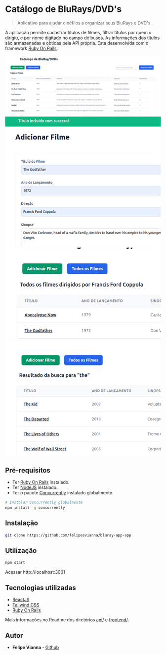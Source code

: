 # Catálogo de BluRays/DVD's

> Aplicativo para ajudar cinéfilos a organizar seus BluRays e DVD's.

A aplicação permite cadastrar títulos de filmes, filtrar títulos por quem o dirigiu, e por nome digitado no campo de busca.
As informações dos títulos são armazenadas e obtidas pela API própria. Esta desenvolvida com o framework [Ruby On Rails](https://rubyonrails.org/).

![Screenshot](docs/screen1.png)
![Screenshot](docs/screen2.png)
![Screenshot](docs/screen3.png)
![Screenshot](docs/screen4.png)

## Pré-requisitos

- Ter [Ruby On Rails](https://gorails.com/setup/ubuntu/20.04#ruby-rbenv) instalado.
- Ter [NodeJS](https://nodejs.org/en/) instalado.
- Ter o pacote [Concurrently](https://www.npmjs.com/package/concurrently) instalado globalmente.

```bash
# Instalar Concurrently globalmente
npm install -g concurrently

```

## Instalação

```bash
git clone https://github.com/felipesvianna/bluray-app-app

```

## Utilização

```bash
npm start
```

Acessar http://localhost:3001

## Tecnologias utilizadas

- [ReactJS](https://reactjs.org/)
- [Tailwind CSS](https://tailwindcss.com/)
- [Ruby On Rails](https://rubyonrails.org/)

Mais informações no Readme dos diretórios [api/](https://github.com/felipesvianna/bluray-app-app/tree/master/api) e [frontend/](https://github.com/felipesvianna/bluray-app-app/tree/master/frontend).

## Autor

- **Felipe Vianna** - [Github](https://github.com/felipesvianna)

